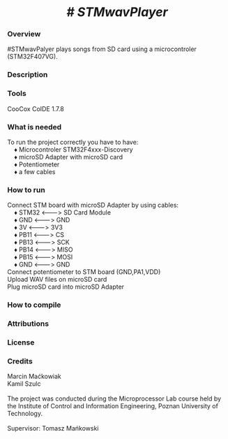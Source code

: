  <center> <h1> <b><i> # STMwavPlayer </i></b> </h1> </center>
  <h3> Overview </h3>
  #STMwavPalyer plays songs from SD card using a microcontroler (STM32F407VG).
 <h3> Description </h3>
 <h3> Tools </h3>
 CooCox CoIDE 1.7.8
 <h3> What is needed </h3>
 To run the project correctly you have to have: <br> 
 &nbsp;&nbsp;&nbsp; &#9830; Microcontroler STM32F4xxx-Discovery <br>
 &nbsp;&nbsp;&nbsp; &#9830; microSD Adapter with microSD card <br>
 &nbsp;&nbsp;&nbsp; &#9830; Potentiometer <br>
 &nbsp;&nbsp;&nbsp; &#9830; a few cables <br>
 <h3> How to run </h3>
 Connect STM board with microSD Adapter by using cables: <br>
 &nbsp;&nbsp;&nbsp; &#9830; STM32 <---> SD Card Module <br>
 &nbsp;&nbsp;&nbsp; &#9830; GND <---> GND <br>
 &nbsp;&nbsp;&nbsp; &#9830; 3V <---> 3V3 <br>
 &nbsp;&nbsp;&nbsp; &#9830; PB11 <---> CS <br>
 &nbsp;&nbsp;&nbsp; &#9830; PB13 <---> SCK <br>
 &nbsp;&nbsp;&nbsp; &#9830; PB14 <---> MISO <br>
 &nbsp;&nbsp;&nbsp; &#9830; PB15 <---> MOSI <br>
 &nbsp;&nbsp;&nbsp; &#9830; GND <---> GND <br>
 Connect potentiometer to STM board (GND,PA1,VDD) <br>
 Upload WAV files on microSD card <br>
 Plug microSD card into microSD Adapter <br>
 
<h3> How to compile </h3>

<h3> Attributions </h3>
<h3> License </h3>
<h3> Credits </h3>
 Marcin Maćkowiak <br>
 Kamil Szulc
<br>
<br>
The project was conducted during the Microprocessor Lab course held by the Institute of Control and Information Engineering, Poznan University of Technology.
<br>
<br>
Supervisor: Tomasz Mańkowski
 
 
 
